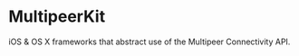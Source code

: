 MultipeerKit
============

iOS &amp; OS X frameworks that abstract use of the Multipeer Connectivity API.
